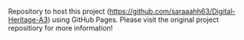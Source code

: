 Repository to host this project (https://github.com/saraaahh63/Digital-Heritage-A3) using GitHub Pages. Please visit the original project repositiory for more information!
